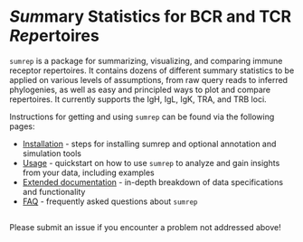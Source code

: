 # *Sum*mary Statistics for BCR and TCR *Rep*ertoires

`sumrep` is a package for summarizing, visualizing, and comparing immune receptor repertoires.
It contains dozens of different summary statistics to be applied on various levels of assumptions, from raw query reads to  inferred phylogenies, as well as easy and principled ways to plot and compare repertoires.
It currently supports the IgH, IgL, IgK, TRA, and TRB loci.

Instructions for getting and using `sumrep` can be found via the following pages:

  * [Installation](docs/installation.md) - steps for installing sumrep and optional annotation and simulation tools
  * [Usage](docs/usage.md) - quickstart on how to use `sumrep` to analyze and gain insights from your data, including examples
  * [Extended documentation](docs/extended_documentation.md) - in-depth breakdown of data specifications and functionality
  * [FAQ](docs/faq.md) - frequently asked questions about `sumrep`

##
Please submit an issue if you encounter a problem not addressed above!
